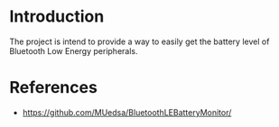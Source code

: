 # Introduction
The project is intend to provide a way to easily get the battery level of Bluetooth Low Energy peripherals.

# References
- https://github.com/MUedsa/BluetoothLEBatteryMonitor/
